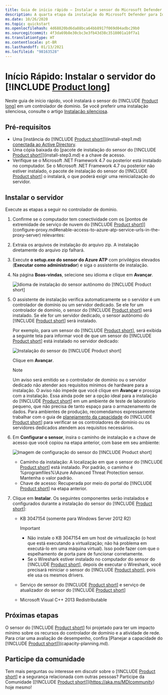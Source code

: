 ```yaml
---
title: Guia de início rápido – Instalar o sensor do Microsoft Defender para Identidade
description: A quarta etapa da instalação do Microsoft Defender para Identidade ajuda você a instalar o sensor do Defender para Identidade.
ms.date: 10/26/2020
ms.topic: quickstart
ms.openlocfilehash: 4d68820bd6da88bca64bb8917f069d04adbc29b0
ms.sourcegitcommit: 4f3da69b8e30cbc3e3fb43d38c3518001a10f7a1
ms.translationtype: HT
ms.contentlocale: pt-BR
ms.lasthandoff: 01/13/2021
ms.locfileid: "98163528"
---
```

# <a name="quickstart-install-the-product-long-sensor"></a>Início Rápido: Instalar o servidor do [!INCLUDE [Product long](includes/product-long.md)]

Neste guia de início rápido, você instalará o sensor do [!INCLUDE [Product long](includes/product-long.md)] em um controlador de domínio. Se você preferir uma instalação silenciosa, consulte o artigo [Instalação silenciosa](silent-installation.md).

## <a name="prerequisites"></a>Pré-requisitos

- Uma [instância do [!INCLUDE [Product short](includes/product-short.md)]](install-step1.md) [conectada ao Active Directory](install-step2.md).
- Uma cópia baixada do [pacote de instalação do sensor do [!INCLUDE [Product short](includes/product-short.md)]](install-step3.md) e a chave de acesso.
- Verifique se o Microsoft .NET Framework 4.7 ou posterior está instalado no computador. Se o Microsoft .NET Framework 4.7 ou posterior não estiver instalado, o pacote de instalação do sensor do [!INCLUDE [Product short](includes/product-short.md)] o instalará, o que poderá exigir uma reinicialização do servidor.

## <a name="install-the-sensor"></a>Instalar o servidor

Execute as etapas a seguir no controlador de domínio.

1. Confirme se o computador tem conectividade com os [pontos de extremidade de serviço de nuvem do [!INCLUDE [Product short](includes/product-short.md)]](configure-proxy.md#enable-access-to-azure-atp-service-urls-in-the-proxy-server) relevantes:
1. Extraia os arquivos de instalação do arquivo zip. A instalação diretamente do arquivo zip falhará.
1. Execute **o setup.exe do sensor do Azure ATP** com privilégios elevados (**Executar como administrador**) e siga o assistente de instalação.
1. Na página **Boas-vindas**, selecione seu idioma e clique em **Avançar**.

    ![Idioma de instalação do sensor autônomo do [!INCLUDE [Product short](includes/product-short.md)]](media/sensor-install-language.png)

1. O assistente de instalação verifica automaticamente se o servidor é um controlador de domínio ou um servidor dedicado. Se ele for um controlador de domínio, o sensor do [!INCLUDE [Product short](includes/product-short.md)] será instalado. Se ele for um servidor dedicado, o sensor autônomo do [!INCLUDE [Product short](includes/product-short.md)] será instalado.

    Por exemplo, para um sensor do [!INCLUDE [Product short](includes/product-short.md)], será exibida a seguinte tela para informar você de que um sensor do [!INCLUDE [Product short](includes/product-short.md)] está instalado no servidor dedicado:

    ![Instalação do sensor do [!INCLUDE [Product short](includes/product-short.md)]](media/sensor-install-deployment-type.png)

    Clique em **Avançar**.

    > [!NOTE]
    > Um aviso será emitido se o controlador de domínio ou o servidor dedicado não atender aos requisitos mínimos de hardware para a instalação. O aviso não impede que você clique em **Avançar** e prossiga com a instalação. Essa ainda pode ser a opção ideal para a instalação do [!INCLUDE [Product short](includes/product-short.md)] em um ambiente de teste de laboratório pequeno, que não precisa de tanto espaço para o armazenamento de dados. Para ambientes de produção, recomendamos expressamente trabalhar com o guia de [planejamento da capacidade](capacity-planning.md) do [!INCLUDE [Product short](includes/product-short.md)] para verificar se os controladores de domínio ou os servidores dedicados atendem aos requisitos necessários.

1. Em **Configurar o sensor**, insira o caminho de instalação e a chave de acesso que você copiou na etapa anterior, com base em seu ambiente:

    ![Imagem de configuração do sensor do [!INCLUDE [Product short](includes/product-short.md)]](media/sensor-install-config.png)

    - Caminho da instalação: A localização em que o sensor do [!INCLUDE [Product short](includes/product-short.md)] está instalado. Por padrão, o caminho é %programfiles%\Azure Advanced Threat Protection sensor. Mantenha o valor padrão.
    - Chave de acesso: Recuperada por meio do portal do [!INCLUDE [Product short](includes/product-short.md)] na etapa anterior.

1. Clique em **Instalar**. Os seguintes componentes serão instalados e configurados durante a instalação do sensor do [!INCLUDE [Product short](includes/product-short.md)]:

    - KB 3047154 (somente para Windows Server 2012 R2)

        > [!IMPORTANT]
        >
        > - Não instale o KB 3047154 em um host de virtualização (o host que está executando a virtualização; não há problema em executá-lo em uma máquina virtual). Isso pode fazer com que o espelhamento de porta pare de funcionar corretamente.
        > - Se o Wireshark estiver instalado no computador do sensor do [!INCLUDE [Product short](includes/product-short.md)], depois de executar o Wireshark, você precisará reiniciar o sensor do [!INCLUDE [Product short](includes/product-short.md)], pois ele usa os mesmos drivers.

    - Serviço de sensor do [!INCLUDE [Product short](includes/product-short.md)] e serviço de atualizador do sensor do [!INCLUDE [Product short](includes/product-short.md)]
    - Microsoft Visual C++ 2013 Redistributable

## <a name="next-steps"></a>Próximas etapas

O sensor do [!INCLUDE [Product short](includes/product-short.md)] foi projetado para ter um impacto mínimo sobre os recursos do controlador de domínio e a atividade de rede. Para criar uma avaliação de desempenho, confira [Planejar a capacidade do [!INCLUDE [Product short](includes/product-short.md)]](capacity-planning.md).

## <a name="join-the-community"></a>Participe da comunidade

Tem mais perguntas ou interesse em discutir sobre o [!INCLUDE [Product short](includes/product-short.md)] e a segurança relacionada com outras pessoas? Participe da Comunidade [[!INCLUDE [Product short](includes/product-short.md)]](https://aka.ms/MDIcommunity) hoje mesmo!
